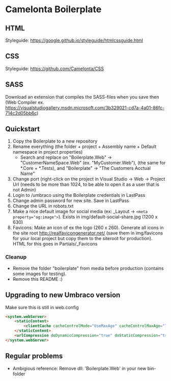 ﻿# Camelonta Boilerplate

## HTML
Styleguide: https://google.github.io/styleguide/htmlcssguide.html

## CSS
Styleguide: https://github.com/Camelonta/CSS

## SASS  
Download an extension that compiles the SASS-files when you save then (Web Compiler ex. https://visualstudiogallery.msdn.microsoft.com/3b329021-cd7a-4a01-86fc-714c2d05bb6c)


## Quickstart

1. Copy the Boilerplate to a new repository
2. Rename everything (the folder + project + Assembly name + Default namespace in project properties)
	* Search and replace on "Boilerplate.Web" -> "CustomerNameSpace.Web" (ex. "MyCustomer.Web"), (the same for *.Core + *.Tests), and "Boilerplate" -> "The Customers Acctual Name"
3. Change port (right-click on the project in Visual Studio -> Web -> Project Url  (needs to be more than 1024, to be able to open it as a user that is not Admin)
4. Login to /umbraco using the Boilerplate credentials in LastPass
5. Change admin password for new site. Save in LastPass
6. Change the URL in robots.txt
7. Make a nice default image for social media (ex: _Layout -> ```<meta property="og:image">```). Exists in img/default-social-share.jpg (1200 x 630)
8. Favicons: Make an icon of ex the logo (260 x 260). Generate all icons in the site root http://realfavicongenerator.net/ (save them in img/favicons for your local project but copy them to the siteroot for production). HTML for this goes in Partials/_Favicons

### Cleanup
* Remove the folder "boilerplate" from media before production (contains some images for testing).
* Remove this README :)

## Upgrading to new Umbraco version
Make sure this is still in web.config
```html
<system.webServer>
	<staticContent>
		<clientCache cacheControlMode="UseMaxAge" cacheControlMaxAge="7.00:00:00" />
	</staticContent>
	<urlCompression doDynamicCompression="true" doStaticCompression="true" dynamicCompressionBeforeCache="true"/>
</system.webServer>
```

## Regular problems
* Ambigious reference: Remove dll: 'Boilerplate.Web' in your new bin-folder